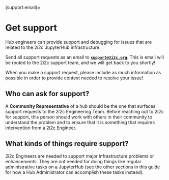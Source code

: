 (support:email)=
# Get support

Hub engineers can provide support and debugging for issues that are related to the 2i2c JupyterHub infrastructure.

Send all support requests as an email to [**`support@2i2c.org`**](mailto:support@2i2c.org).
This is email will be routed to the 2i2c support team, and we will get back to you shortly!

When you make a support request, please include as much information as possible in order to provide context needed to resolve your issue!

## Who can ask for support?

A **Community Representative** of a hub should be the one that surfaces support requests to the 2i2c Engineering Team.
Before reaching out to 2i2c for support, this person should work with others in their community to understand the problem and to ensure that it is something that requires intervention from a 2i2c Engineer.

## What kinds of things require support?

2i2c Engineers are needed to support major infrastructure problems or enhancements.
They are not needed for doing things like regular administrative tasks on a JupyterHub (see the other sections in this guide for how a Hub Administrator can accomplish these tasks instead).
